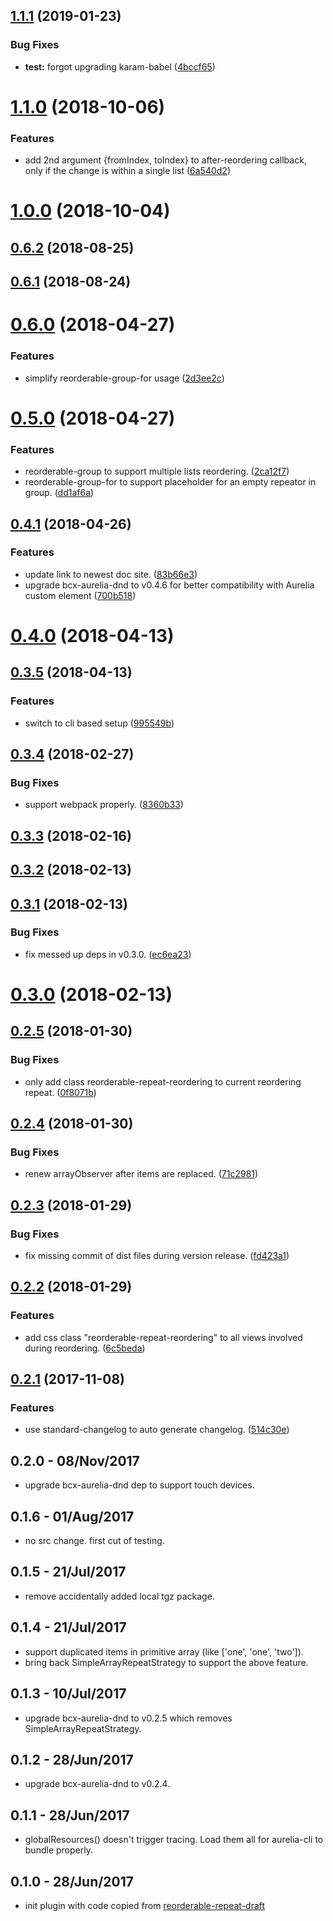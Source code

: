 ## [1.1.1](https://github.com/buttonwoodcx/bcx-aurelia-reorderable-repeat/compare/v1.1.0...v1.1.1) (2019-01-23)


### Bug Fixes

* **test:** forgot upgrading karam-babel ([4bccf65](https://github.com/buttonwoodcx/bcx-aurelia-reorderable-repeat/commit/4bccf65))



<a name="1.1.0"></a>
# [1.1.0](https://github.com/buttonwoodcx/bcx-aurelia-reorderable-repeat/compare/v1.0.0...v1.1.0) (2018-10-06)


### Features

* add 2nd argument {fromIndex, toIndex} to after-reordering callback, only if the change is within a single list ([6a540d2](https://github.com/buttonwoodcx/bcx-aurelia-reorderable-repeat/commit/6a540d2))



<a name="1.0.0"></a>
# [1.0.0](https://github.com/buttonwoodcx/bcx-aurelia-reorderable-repeat/compare/v0.6.2...v1.0.0) (2018-10-04)



<a name="0.6.2"></a>
## [0.6.2](https://github.com/buttonwoodcx/bcx-aurelia-reorderable-repeat/compare/v0.6.1...v0.6.2) (2018-08-25)



<a name="0.6.1"></a>
## [0.6.1](https://github.com/buttonwoodcx/bcx-aurelia-reorderable-repeat/compare/v0.6.0...v0.6.1) (2018-08-24)



<a name="0.6.0"></a>
# [0.6.0](https://github.com/buttonwoodcx/bcx-aurelia-reorderable-repeat/compare/v0.5.0...v0.6.0) (2018-04-27)


### Features

* simplify reorderable-group-for usage ([2d3ee2c](https://github.com/buttonwoodcx/bcx-aurelia-reorderable-repeat/commit/2d3ee2c))



<a name="0.5.0"></a>
# [0.5.0](https://github.com/buttonwoodcx/bcx-aurelia-reorderable-repeat/compare/v0.4.1...v0.5.0) (2018-04-27)


### Features

* reorderable-group to support multiple lists reordering. ([2ca12f7](https://github.com/buttonwoodcx/bcx-aurelia-reorderable-repeat/commit/2ca12f7))
* reorderable-group-for to support placeholder for an empty repeator in group. ([dd1af6a](https://github.com/buttonwoodcx/bcx-aurelia-reorderable-repeat/commit/dd1af6a))



<a name="0.4.1"></a>
## [0.4.1](https://github.com/buttonwoodcx/bcx-aurelia-reorderable-repeat/compare/v0.4.0...v0.4.1) (2018-04-26)


### Features

* update link to newest doc site. ([83b66e3](https://github.com/buttonwoodcx/bcx-aurelia-reorderable-repeat/commit/83b66e3))
* upgrade bcx-aurelia-dnd to v0.4.6 for better compatibility with Aurelia custom element ([700b518](https://github.com/buttonwoodcx/bcx-aurelia-reorderable-repeat/commit/700b518))



<a name="0.4.0"></a>
# [0.4.0](https://github.com/buttonwoodcx/bcx-aurelia-reorderable-repeat/compare/v0.3.5...v0.4.0) (2018-04-13)



<a name="0.3.5"></a>
## [0.3.5](https://github.com/buttonwoodcx/bcx-aurelia-reorderable-repeat/compare/v0.3.4...v0.3.5) (2018-04-13)


### Features

* switch to cli based setup ([995549b](https://github.com/buttonwoodcx/bcx-aurelia-reorderable-repeat/commit/995549b))



<a name="0.3.4"></a>
## [0.3.4](https://github.com/buttonwoodcx/bcx-aurelia-reorderable-repeat/compare/v0.3.3...v0.3.4) (2018-02-27)


### Bug Fixes

* support webpack properly. ([8360b33](https://github.com/buttonwoodcx/bcx-aurelia-reorderable-repeat/commit/8360b33))



<a name="0.3.3"></a>
## [0.3.3](https://github.com/buttonwoodcx/bcx-aurelia-reorderable-repeat/compare/v0.3.2...v0.3.3) (2018-02-16)



<a name="0.3.2"></a>
## [0.3.2](https://github.com/buttonwoodcx/bcx-aurelia-reorderable-repeat/compare/v0.3.1...v0.3.2) (2018-02-13)



<a name="0.3.1"></a>
## [0.3.1](https://github.com/buttonwoodcx/bcx-aurelia-reorderable-repeat/compare/v0.3.0...v0.3.1) (2018-02-13)


### Bug Fixes

* fix messed up deps in v0.3.0. ([ec6ea23](https://github.com/buttonwoodcx/bcx-aurelia-reorderable-repeat/commit/ec6ea23))



<a name="0.3.0"></a>
# [0.3.0](https://github.com/buttonwoodcx/bcx-aurelia-reorderable-repeat/compare/v0.2.5...v0.3.0) (2018-02-13)



<a name="0.2.5"></a>
## [0.2.5](https://github.com/buttonwoodcx/bcx-aurelia-reorderable-repeat/compare/v0.2.4...v0.2.5) (2018-01-30)


### Bug Fixes

* only add class reorderable-repeat-reordering to current reordering repeat. ([0f8071b](https://github.com/buttonwoodcx/bcx-aurelia-reorderable-repeat/commit/0f8071b))



<a name="0.2.4"></a>
## [0.2.4](https://github.com/buttonwoodcx/bcx-aurelia-reorderable-repeat/compare/v0.2.3...v0.2.4) (2018-01-30)


### Bug Fixes

* renew arrayObserver after items are replaced. ([71c2981](https://github.com/buttonwoodcx/bcx-aurelia-reorderable-repeat/commit/71c2981))



<a name="0.2.3"></a>
## [0.2.3](https://github.com/buttonwoodcx/bcx-aurelia-reorderable-repeat/compare/v0.2.2...v0.2.3) (2018-01-29)


### Bug Fixes

* fix missing commit of dist files during version release. ([fd423a1](https://github.com/buttonwoodcx/bcx-aurelia-reorderable-repeat/commit/fd423a1))



<a name="0.2.2"></a>
## [0.2.2](https://github.com/buttonwoodcx/bcx-aurelia-reorderable-repeat/compare/v0.2.1...v0.2.2) (2018-01-29)


### Features

* add css class "reorderable-repeat-reordering" to all views involved during reordering. ([6c5beda](https://github.com/buttonwoodcx/bcx-aurelia-reorderable-repeat/commit/6c5beda))



<a name="0.2.1"></a>
## [0.2.1](https://github.com/buttonwoodcx/bcx-aurelia-reorderable-repeat/compare/v0.2.0...v0.2.1) (2017-11-08)


### Features

* use standard-changelog to auto generate changelog. ([514c30e](https://github.com/buttonwoodcx/bcx-aurelia-reorderable-repeat/commit/514c30e))



## 0.2.0 - 08/Nov/2017

  * upgrade bcx-aurelia-dnd dep to support touch devices.

## 0.1.6 - 01/Aug/2017

  * no src change. first cut of testing.

## 0.1.5 - 21/Jul/2017

  * remove accidentally added local tgz package.

## 0.1.4 - 21/Jul/2017

  * support duplicated items in primitive array (like ['one', 'one', 'two']).
  * bring back SimpleArrayRepeatStrategy to support the above feature.

## 0.1.3 - 10/Jul/2017

  * upgrade bcx-aurelia-dnd to v0.2.5 which removes SimpleArrayRepeatStrategy.

## 0.1.2 - 28/Jun/2017

  * upgrade bcx-aurelia-dnd to v0.2.4.

## 0.1.1 - 28/Jun/2017

  * globalResources() doesn't trigger tracing. Load them all for aurelia-cli to bundle properly.

## 0.1.0 - 28/Jun/2017

  * init plugin with code copied from [reorderable-repeat-draft](https://github.com/huochunpeng/reorderable-repeat-draft)
